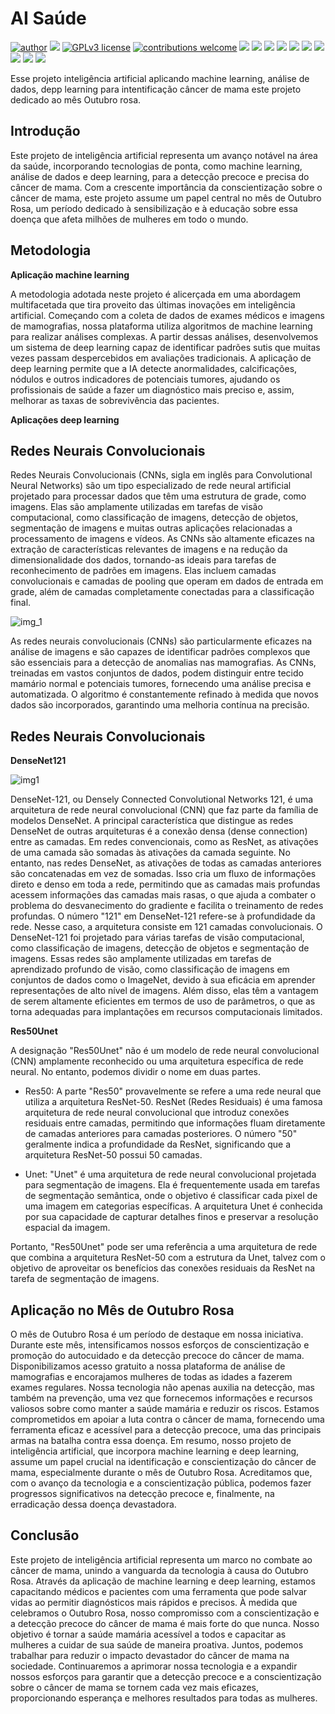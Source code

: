 # AI Saúde 

[![author](https://img.shields.io/badge/author-Rafael_Gallo-red.svg)](https://github.com/RafaelGallo?tab=repositories) 
[![](https://img.shields.io/badge/python-3.7+-blue.svg)](https://www.python.org/downloads/release/python-374/) 
[![GPLv3 license](https://img.shields.io/badge/License-GPLv3-blue.svg)](http://perso.crans.org/besson/LICENSE.html) 
[![contributions welcome](https://img.shields.io/badge/contributions-welcome-green.svg?style=flat)]([https://github.com/danielesantiago/Data-Science](https://github.com/RafaelGallo?tab=repositories))
[![](https://img.shields.io/badge/python-3.7+-blue.svg)](https://www.python.org/downloads/release/python-374/) 
[![](https://img.shields.io/badge/Pandas-blue.svg)](https://pandas.pydata.org/) 
[![](https://img.shields.io/badge/Matplotlib-blue.svg)](https://matplotlib.org/)
[![](https://img.shields.io/badge/Seaborn-green.svg)](https://seaborn.pydata.org/)
[![](https://img.shields.io/badge/Matplotlib-orange.svg)](https://scikit-learn.org/stable/) 
[![](https://img.shields.io/badge/Numpy-white.svg)](https://numpy.org/)
[![](https://img.shields.io/badge/Tensorflow-orange.svg)](https://tensorflow.org/stable/)
[![](https://img.shields.io/badge/Keras-red.svg)](https://scikit-learn.org/stable/)
[![](https://img.shields.io/badge/Cuda-green.svg)](https://scikit-learn.org/stable/)
[![](https://img.shields.io/badge/GPU-green.svg)](https://scikit-learn.org/stable/)


Esse projeto inteligência artificial aplicando machine learning, análise de dados, depp learning para intentificação câncer de mama este projeto dedicado ao mês Outubro rosa. 

## Introdução

Este projeto de inteligência artificial representa um avanço notável na área da saúde, incorporando tecnologias de ponta, como machine learning, análise de dados e deep learning, para a detecção precoce e precisa do câncer de mama. Com a crescente importância da conscientização sobre o câncer de mama, este projeto assume um papel central no mês de Outubro Rosa, um período dedicado à sensibilização e à educação sobre essa doença que afeta milhões de mulheres em todo o mundo.

## Metodologia

**Aplicação machine learning**

A metodologia adotada neste projeto é alicerçada em uma abordagem multifacetada que tira proveito das últimas inovações em inteligência artificial. Começando com a coleta de dados de exames médicos e imagens de mamografias, nossa plataforma utiliza algoritmos de machine learning para realizar análises complexas. A partir dessas análises, desenvolvemos um sistema de deep learning capaz de identificar padrões sutis que muitas vezes passam despercebidos em avaliações tradicionais. A aplicação de deep learning permite que a IA detecte anormalidades, calcificações, nódulos e outros indicadores de potenciais tumores, ajudando os profissionais de saúde a fazer um diagnóstico mais preciso e, assim, melhorar as taxas de sobrevivência das pacientes.

**Aplicações deep learning**

## Redes Neurais Convolucionais

Redes Neurais Convolucionais (CNNs, sigla em inglês para Convolutional Neural Networks) são um tipo especializado de rede neural artificial projetado para processar dados que têm uma estrutura de grade, como imagens. Elas são amplamente utilizadas em tarefas de visão computacional, como classificação de imagens, detecção de objetos, segmentação de imagens e muitas outras aplicações relacionadas a processamento de imagens e vídeos. As CNNs são altamente eficazes na extração de características relevantes de imagens e na redução da dimensionalidade dos dados, tornando-as ideais para tarefas de reconhecimento de padrões em imagens. Elas incluem camadas convolucionais e camadas de pooling que operam em dados de entrada em grade, além de camadas completamente conectadas para a classificação final.

![img_1](https://www.google.com/url?sa=i&url=http%3A%2F%2Fcidamo.com.br%2F2020-06-30-reconhecimento-de-caracteres%2F&psig=AOvVaw33r4buon08NCx35phoLGeO&ust=1697487610561000&source=images&cd=vfe&opi=89978449&ved=0CBEQjRxqFwoTCJjl8oDw-IEDFQAAAAAdAAAAABAE)

As redes neurais convolucionais (CNNs) são particularmente eficazes na análise de imagens e são capazes de identificar padrões complexos que são essenciais para a detecção de anomalias nas mamografias. As CNNs, treinadas em vastos conjuntos de dados, podem distinguir entre tecido mamário normal e potenciais tumores, fornecendo uma análise precisa e automatizada. O algoritmo é constantemente refinado à medida que novos dados são incorporados, garantindo uma melhoria contínua na precisão.

## Redes Neurais Convolucionais

**DenseNet121**

![img1](https://github.com/RafaelGallo/Coursera_IA_medicina/assets/44452165/09a36fcc-68c2-4157-8aaf-d5bd3fead1eb)

DenseNet-121, ou Densely Connected Convolutional Networks 121, é uma arquitetura de rede neural convolucional (CNN) que faz parte da família de modelos DenseNet. 
A principal característica que distingue as redes DenseNet de outras arquiteturas é a conexão densa (dense connection) entre as camadas. Em redes convencionais, como as ResNet, as ativações de uma camada são somadas às ativações da camada seguinte. No entanto, nas redes DenseNet, as ativações de todas as camadas anteriores são concatenadas em vez de somadas. Isso cria um fluxo de informações direto e denso em toda a rede, permitindo que as camadas mais profundas acessem informações das camadas mais rasas, o que ajuda a combater o problema do desvanecimento do gradiente e facilita o treinamento de redes profundas. O número "121" em DenseNet-121 refere-se à profundidade da rede. Nesse caso, a arquitetura consiste em 121 camadas convolucionais. O DenseNet-121 foi projetado para várias tarefas de visão computacional, como classificação de imagens, detecção de objetos e segmentação de imagens. Essas redes são amplamente utilizadas em tarefas de aprendizado profundo de visão, como classificação de imagens em conjuntos de dados como o ImageNet, devido à sua eficácia em aprender representações de alto nível de imagens. Além disso, elas têm a vantagem de serem altamente eficientes em termos de uso de parâmetros, o que as torna adequadas para implantações em recursos computacionais limitados.

**Res50Unet**

A designação "Res50Unet" não é um modelo de rede neural convolucional (CNN) amplamente reconhecido ou uma arquitetura específica de rede neural. No entanto, podemos dividir o nome em duas partes.

- Res50: A parte "Res50" provavelmente se refere a uma rede neural que utiliza a arquitetura ResNet-50. ResNet (Redes Residuais) é uma famosa arquitetura de rede neural convolucional que introduz conexões residuais entre camadas, permitindo que informações fluam diretamente de camadas anteriores para camadas posteriores. O número "50" geralmente indica a profundidade da ResNet, significando que a arquitetura ResNet-50 possui 50 camadas.

- Unet: "Unet" é uma arquitetura de rede neural convolucional projetada para segmentação de imagens. Ela é frequentemente usada em tarefas de segmentação semântica, onde o objetivo é classificar cada pixel de uma imagem em categorias específicas. A arquitetura Unet é conhecida por sua capacidade de capturar detalhes finos e preservar a resolução espacial da imagem.

Portanto, "Res50Unet" pode ser uma referência a uma arquitetura de rede que combina a arquitetura ResNet-50 com a estrutura da Unet, talvez com o objetivo de aproveitar os benefícios das conexões residuais da ResNet na tarefa de segmentação de imagens.


## Aplicação no Mês de Outubro Rosa

O mês de Outubro Rosa é um período de destaque em nossa iniciativa. Durante este mês, intensificamos nossos esforços de conscientização e promoção do autocuidado e da detecção precoce do câncer de mama. Disponibilizamos acesso gratuito a nossa plataforma de análise de mamografias e encorajamos mulheres de todas as idades a fazerem exames regulares.
Nossa tecnologia não apenas auxilia na detecção, mas também na prevenção, uma vez que fornecemos informações e recursos valiosos sobre como manter a saúde mamária e reduzir os riscos. Estamos comprometidos em apoiar a luta contra o câncer de mama, fornecendo uma ferramenta eficaz e acessível para a detecção precoce, uma das principais armas na batalha contra essa doença. Em resumo, nosso projeto de inteligência artificial, que incorpora machine learning e deep learning, assume um papel crucial na identificação e conscientização do câncer de mama, especialmente durante o mês de Outubro Rosa. Acreditamos que, com o avanço da tecnologia e a conscientização pública, podemos fazer progressos significativos na detecção precoce e, finalmente, na erradicação dessa doença devastadora.

## Conclusão

Este projeto de inteligência artificial representa um marco no combate ao câncer de mama, unindo a vanguarda da tecnologia à causa do Outubro Rosa. Através da aplicação de machine learning e deep learning, estamos capacitando médicos e pacientes com uma ferramenta que pode salvar vidas ao permitir diagnósticos mais rápidos e precisos. À medida que celebramos o Outubro Rosa, nosso compromisso com a conscientização e a detecção precoce do câncer de mama é mais forte do que nunca. Nosso objetivo é tornar a saúde mamária acessível a todos e capacitar as mulheres a cuidar de sua saúde de maneira proativa. Juntos, podemos trabalhar para reduzir o impacto devastador do câncer de mama na sociedade. Continuaremos a aprimorar nossa tecnologia e a expandir nossos esforços para garantir que a detecção precoce e a conscientização sobre o câncer de mama se tornem cada vez mais eficazes, proporcionando esperança e melhores resultados para todas as mulheres.
